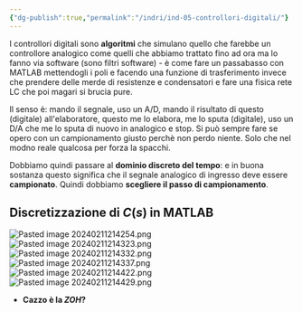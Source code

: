 ```yaml
---
{"dg-publish":true,"permalink":"/indri/ind-05-controllori-digitali/"}
---
```


I controllori digitali sono **algoritmi** che simulano quello che farebbe un controllore analogico come quelli che abbiamo trattato fino ad ora ma lo fanno via software (sono filtri software) - è come fare un passabasso con MATLAB mettendogli i poli e facendo una funzione di trasferimento invece che prendere delle merde di resistenze e condensatori e fare una fisica rete LC che poi magari si brucia pure.

Il senso è: mando il segnale, uso un A/D, mando il risultato di questo (digitale) all'elaboratore, questo me lo elabora, me lo sputa (digitale), uso un D/A che me lo sputa di nuovo in analogico e stop.
Si può sempre fare se opero con un campionamento giusto perchè non perdo niente. Solo che nel modno reale qualcosa per forza la spacchi.

Dobbiamo quindi passare al **dominio discreto del tempo**: e in buona sostanza questo significa che il segnale analogico di ingresso deve essere **campionato**. Quindi dobbiamo **scegliere il passo di campionamento**.

## Discretizzazione di $C(s)$ in MATLAB
![Pasted image 20240211214254.png](/img/user/img/Pasted%20image%2020240211214254.png)
![Pasted image 20240211214323.png](/img/user/img/Pasted%20image%2020240211214323.png)
![Pasted image 20240211214332.png](/img/user/img/Pasted%20image%2020240211214332.png)
![Pasted image 20240211214337.png](/img/user/img/Pasted%20image%2020240211214337.png)
![Pasted image 20240211214422.png](/img/user/img/Pasted%20image%2020240211214422.png)
![Pasted image 20240211214429.png](/img/user/img/Pasted%20image%2020240211214429.png)

- **Cazzo è la $ZOH$?**